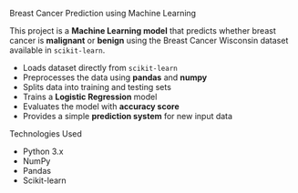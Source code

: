 Breast Cancer Prediction using Machine Learning

This project is a **Machine Learning model** that predicts whether breast cancer is **malignant** or **benign** using the Breast Cancer Wisconsin dataset available in `scikit-learn`.



- Loads dataset directly from `scikit-learn`
- Preprocesses the data using **pandas** and **numpy**
- Splits data into training and testing sets
- Trains a **Logistic Regression** model
- Evaluates the model with **accuracy score**
- Provides a simple **prediction system** for new input data



 Technologies Used
- Python 3.x
- NumPy
- Pandas
- Scikit-learn
